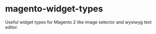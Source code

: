 # magento-widget-types
Useful widget types for Magento 2 like image selector and wysiwyg text editor.
